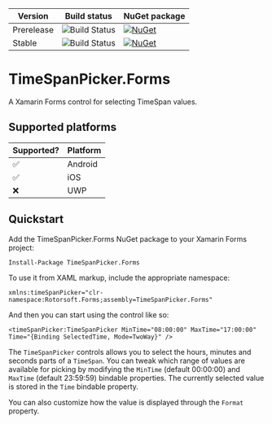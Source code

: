 Version        | Build status     | NuGet package
---------------|------------------|----------------|
Prerelease     | ![Build Status](https://dev.azure.com/rotorsoft/TimeSpanPicker.Forms/_apis/build/status/TimeSpanPicker.Forms%20staging?branchName=staging) | [![NuGet](https://img.shields.io/nuget/vpre/TimeSpanPicker.Forms.svg?style=flat-square&label=nuget)](https://www.nuget.org/packages/TimeSpanPicker.Forms)
Stable         | ![Build Status](https://dev.azure.com/rotorsoft/TimeSpanPicker.Forms/_apis/build/status/TimeSpanPicker.Forms%20staging?branchName=main) | [![NuGet](https://img.shields.io/nuget/v/TimeSpanPicker.Forms.svg?style=flat-square&label=nuget)](https://www.nuget.org/packages/TimeSpanPicker.Forms)

# TimeSpanPicker.Forms
A Xamarin Forms control for selecting TimeSpan values.

## Supported platforms
Supported? | Platform      
-------|--------------|
✅    | Android     
✅    | iOS
❌    | UWP

## Quickstart
Add the TimeSpanPicker.Forms NuGet package to your Xamarin Forms project:
    
    Install-Package TimeSpanPicker.Forms
    
To use it from XAML markup, include the appropriate namespace:
  
  ```xaml
  xmlns:timeSpanPicker="clr-namespace:Rotorsoft.Forms;assembly=TimeSpanPicker.Forms"
  ```
And then you can start using the control like so:

  ```xaml
  <timeSpanPicker:TimeSpanPicker MinTime="08:00:00" MaxTime="17:00:00" Time="{Binding SelectedTime, Mode=TwoWay}" />
 ```
 
The `TimeSpanPicker` controls allows you to select the hours, minutes and seconds parts of a `TimeSpan`. You can tweak which range of values are available for picking by modifying the `MinTime` (default 00:00:00) and `MaxTime` (default 23:59:59) bindable properties. The currently selected value is stored in the `Time` bindable property.

You can also customize how the value is displayed through the `Format` property.
